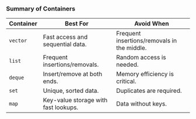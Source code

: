 ### **Summary of Containers**

| **Container** | **Best For**                          | **Avoid When**                            |
|---------------|---------------------------------------|-------------------------------------------|
| `vector`      | Fast access and sequential data.      | Frequent insertions/removals in the middle.|
| `list`        | Frequent insertions/removals.         | Random access is needed.                  |
| `deque`       | Insert/remove at both ends.           | Memory efficiency is critical.            |
| `set`         | Unique, sorted data.                  | Duplicates are required.                  |
| `map`         | Key-value storage with fast lookups.  | Data without keys.                        |
